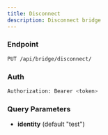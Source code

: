 ```yaml
---
title: Disconnect
description: Disconnect bridge
---
```


### Endpoint

```bash
PUT /api/bridge/disconnect/
```

### Auth

```bash
Authorization: Bearer <token>
```

### Query Parameters

- **identity** (default "test")


